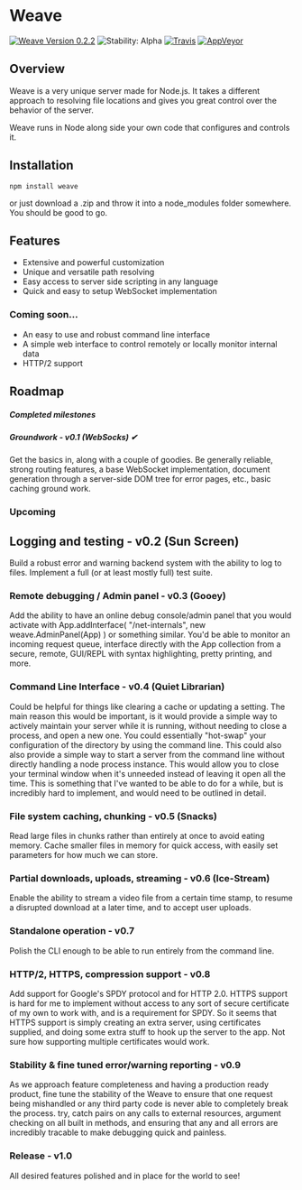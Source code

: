 # Weave
[![Weave Version 0.2.2](https://img.shields.io/badge/weave-v0.2.2-5050DD.svg)](https://www.npmjs.com/package/weave)
![Stability: Alpha](https://img.shields.io/badge/stability-alpha-f04c5e.svg)
[![Travis](https://img.shields.io/travis/partheseas/weave.svg?label=linux)](https://travis-ci.org/partheseas/weave)
[![AppVeyor](https://img.shields.io/appveyor/ci/partheseas/weave.svg?label=windows)](https://ci.appveyor.com/project/partheseas/weave)

## Overview

Weave is a very unique server made for Node.js. It takes a different approach to resolving
file locations and gives you great control over the behavior of the server.

Weave runs in Node along side your own code that configures and controls it.

## Installation
```Shell
npm install weave
```
or just download a .zip and throw it into a node_modules folder somewhere. You should be good to go.

## Features
- Extensive and powerful customization
- Unique and versatile path resolving
- Easy access to server side scripting in any language
- Quick and easy to setup WebSocket implementation


### Coming soon...
- An easy to use and robust command line interface
- A simple web interface to control remotely or locally monitor internal data
- HTTP/2 support

## Roadmap

##### Completed milestones
##### Groundwork - v0.1 (WebSocks) ✔
Get the basics in, along with a couple of goodies. Be generally reliable,
strong routing features, a base WebSocket implementation, document generation
through a server-side DOM tree for error pages, etc., basic caching ground work.

### Upcoming
## Logging and testing - v0.2 (Sun Screen)
Build a robust error and warning backend system with the ability to log to files.
Implement a full (or at least mostly full) test suite.

### Remote debugging / Admin panel - v0.3 (Gooey)
Add the ability to have an online debug console/admin panel that you would
activate with App.addInterface( "/net-internals", new weave.AdminPanel(App) )
or something similar. You'd be able to monitor an incoming request queue,
interface directly with the App collection from a secure, remote, GUI/REPL with
syntax highlighting, pretty printing, and more.

### Command Line Interface - v0.4 (Quiet Librarian)
Could be helpful for things like clearing a cache or updating a setting.
The main reason this would be important, is it would provide a simple way
to actively maintain your server while it is running, without needing to
close a process, and open a new one. You could essentially "hot-swap" your
configuration of the directory by using the command line. This could also
also provide a simple way to start a server from the command line without
directly handling a node process instance. This would allow you to close
your terminal window when it's unneeded instead of leaving it open all the
time. This is something that I've wanted to be able to do for a while, but
is incredibly hard to implement, and would need to be outlined in detail.

### File system caching, chunking - v0.5 (Snacks)
Read large files in chunks rather than entirely at once to avoid eating memory.
Cache smaller files in memory for quick access, with easily set parameters for
how much we can store.

### Partial downloads, uploads, streaming - v0.6 (Ice-Stream)
Enable the ability to stream a video file from a certain time stamp, to
resume a disrupted download at a later time, and to accept user uploads.

### Standalone operation - v0.7
Polish the CLI enough to be able to run entirely from the command line.

### HTTP/2, HTTPS, compression support - v0.8
Add support for Google's SPDY protocol and for HTTP 2.0. HTTPS support is
hard for me to implement without access to any sort of secure certificate
of my own to work with, and is a requirement for SPDY.
So it seems that HTTPS support is simply creating an extra server, using
certificates supplied, and doing some extra stuff to hook up the server
to the app. Not sure how supporting multiple certificates would work.

### Stability & fine tuned error/warning reporting - v0.9
As we approach feature completeness and having a production ready product,
fine tune the stability of the Weave to ensure that one request being mishandled
or any third party code is never able to completely break the process. try, catch
pairs on any calls to external resources, argument checking on all built in methods,
and ensuring that any and all errors are incredibly tracable to make debugging
quick and painless.

### Release - v1.0
All desired features polished and in place for the world to see!
